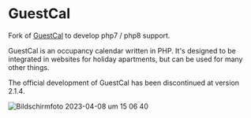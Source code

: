 # GuestCal
Fork of [GuestCal](https://sourceforge.net/projects/guestcal/) to develop php7 / php8 support.

GuestCal is an occupancy calendar written in PHP. It's designed to be integrated in websites for holiday apartments, but can be used for many other things.

The official development of GuestCal has been discontinued at version 2.1.4. 

![Bildschirmfoto 2023-04-08 um 15 06 40](https://user-images.githubusercontent.com/29315520/230722904-34f4eef0-3024-4911-94eb-f122c2336660.png)
